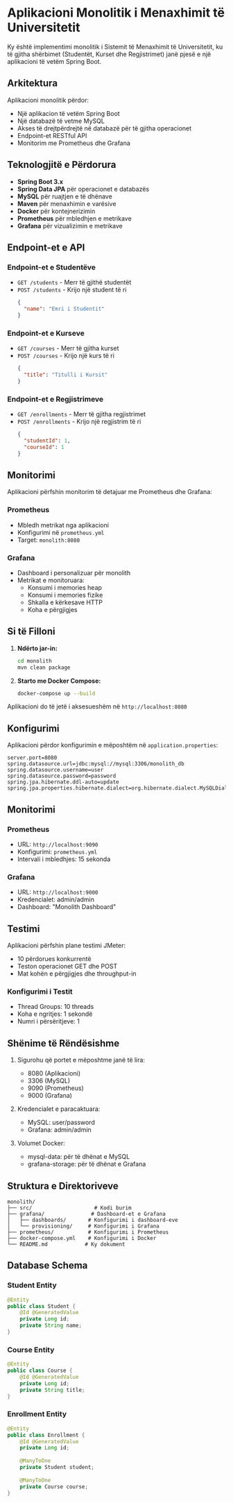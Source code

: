 # Aplikacioni Monolitik i Menaxhimit të Universitetit

Ky është implementimi monolitik i Sistemit të Menaxhimit të Universitetit, ku të gjitha shërbimet (Studentët, Kurset dhe Regjistrimet) janë pjesë e një aplikacioni të vetëm Spring Boot.

## Arkitektura

Aplikacioni monolitik përdor:
- Një aplikacion të vetëm Spring Boot
- Një databazë të vetme MySQL
- Akses të drejtpërdrejtë në databazë për të gjitha operacionet
- Endpoint-et RESTful API
- Monitorim me Prometheus dhe Grafana

## Teknologjitë e Përdorura

- **Spring Boot 3.x**
- **Spring Data JPA** për operacionet e databazës
- **MySQL** për ruajtjen e të dhënave
- **Maven** për menaxhimin e varësive
- **Docker** për kontejnerizimin
- **Prometheus** për mbledhjen e metrikave
- **Grafana** për vizualizimin e metrikave

## Endpoint-et e API

### Endpoint-et e Studentëve
- `GET /students` - Merr të gjithë studentët
- `POST /students` - Krijo një student të ri
  ```json
  {
    "name": "Emri i Studentit"
  }
  ```

### Endpoint-et e Kurseve
- `GET /courses` - Merr të gjitha kurset
- `POST /courses` - Krijo një kurs të ri
  ```json
  {
    "title": "Titulli i Kursit"
  }
  ```

### Endpoint-et e Regjistrimeve
- `GET /enrollments` - Merr të gjitha regjistrimet
- `POST /enrollments` - Krijo një regjistrim të ri
  ```json
  {
    "studentId": 1,
    "courseId": 1
  }
  ```

## Monitorimi

Aplikacioni përfshin monitorim të detajuar me Prometheus dhe Grafana:

### Prometheus
- Mbledh metrikat nga aplikacioni
- Konfigurimi në `prometheus.yml`
- Target: `monolith:8080`

### Grafana
- Dashboard i personalizuar për monolith
- Metrikat e monitoruara:
  - Konsumi i memories heap
  - Konsumi i memories fizike
  - Shkalla e kërkesave HTTP
  - Koha e përgjigjes

## Si të Filloni

1. **Ndërto jar-in:**
   ```bash
   cd monolith
   mvn clean package
   ```

2. **Starto me Docker Compose:**
   ```bash
   docker-compose up --build
   ```

Aplikacioni do të jetë i aksesueshëm në `http://localhost:8080`

## Konfigurimi

Aplikacioni përdor konfigurimin e mëposhtëm në `application.properties`:
```properties
server.port=8080
spring.datasource.url=jdbc:mysql://mysql:3306/monolith_db
spring.datasource.username=user
spring.datasource.password=password
spring.jpa.hibernate.ddl-auto=update
spring.jpa.properties.hibernate.dialect=org.hibernate.dialect.MySQLDialect
```

## Monitorimi

### Prometheus
- URL: `http://localhost:9090`
- Konfigurimi: `prometheus.yml`
- Intervali i mbledhjes: 15 sekonda

### Grafana
- URL: `http://localhost:9000`
- Kredencialet: admin/admin
- Dashboard: "Monolith Dashboard"

## Testimi

Aplikacioni përfshin plane testimi JMeter:
- 10 përdorues konkurrentë
- Teston operacionet GET dhe POST
- Mat kohën e përgjigjes dhe throughput-in

### Konfigurimi i Testit
- Thread Groups: 10 threads
- Koha e ngritjes: 1 sekondë
- Numri i përsëritjeve: 1

## Shënime të Rëndësishme

1. Sigurohu që portet e mëposhtme janë të lira:
   - 8080 (Aplikacioni)
   - 3306 (MySQL)
   - 9090 (Prometheus)
   - 9000 (Grafana)

2. Kredencialet e paracaktuara:
   - MySQL: user/password
   - Grafana: admin/admin

3. Volumet Docker:
   - mysql-data: për të dhënat e MySQL
   - grafana-storage: për të dhënat e Grafana

## Struktura e Direktoriveve

```
monolith/
├── src/                    # Kodi burim
├── grafana/               # Dashboard-et e Grafana
│   ├── dashboards/       # Konfigurimi i dashboard-eve
│   └── provisioning/     # Konfigurimi i Grafana
├── prometheus/           # Konfigurimi i Prometheus
├── docker-compose.yml    # Konfigurimi i Docker
└── README.md            # Ky dokument
```

## Database Schema

### Student Entity
```java
@Entity
public class Student {
    @Id @GeneratedValue
    private Long id;
    private String name;
}
```

### Course Entity
```java
@Entity
public class Course {
    @Id @GeneratedValue
    private Long id;
    private String title;
}
```

### Enrollment Entity
```java
@Entity
public class Enrollment {
    @Id @GeneratedValue
    private Long id;
    
    @ManyToOne
    private Student student;
    
    @ManyToOne
    private Course course;
}
``` 